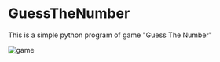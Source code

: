 # GuessTheNumber
This is a simple python program of game "Guess The Number"

![game](https://user-images.githubusercontent.com/68228783/118512789-beb91780-b750-11eb-8e1e-a3020bda4b29.JPG)

